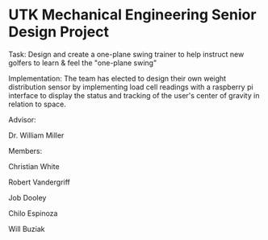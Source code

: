 # UTK Mechanical Engineering Senior Design Project

Task: Design and create a one-plane swing trainer to help instruct new golfers to learn
& feel the "one-plane swing"

Implementation: The team has elected to design their own weight distribution sensor by implementing load cell readings with a raspberry pi interface to display the status and tracking of the user's center of gravity in relation to space.

Advisor:

Dr. William Miller

Members:

Christian White

Robert Vandergriff

Job Dooley

Chilo Espinoza

Will Buziak

